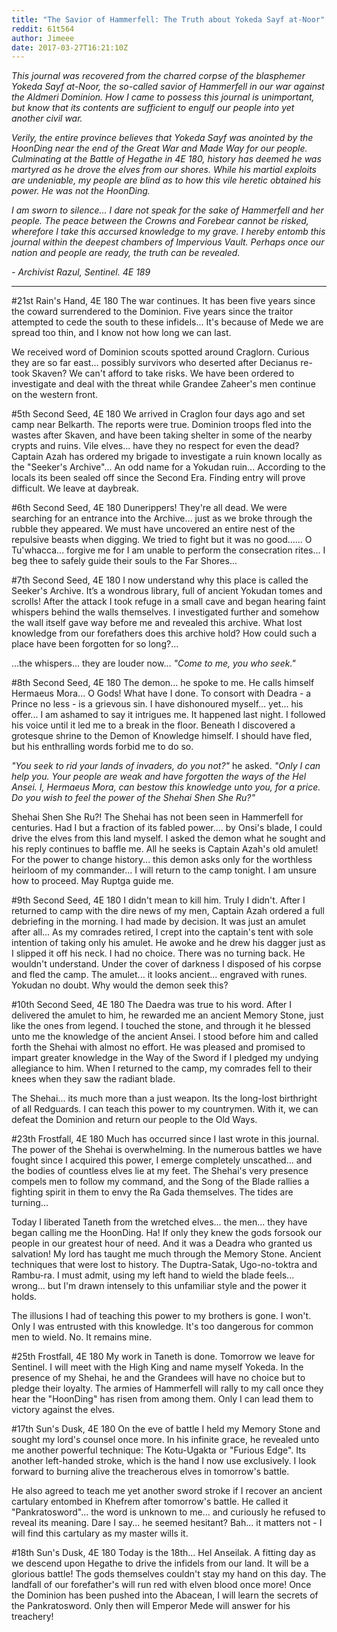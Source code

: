 ```yaml
---
title: "The Savior of Hammerfell: The Truth about Yokeda Sayf at-Noor"
reddit: 61t564
author: Jimeee
date: 2017-03-27T16:21:10Z
---
```


*This journal was recovered from the charred corpse of the blasphemer Yokeda Sayf at-Noor, the so-called savior of Hammerfell in our war against the Aldmeri Dominion. How I came to possess this journal is unimportant, but know that its contents are sufficient to engulf our people into yet another civil war.*

*Verily, the entire province believes that Yokeda Sayf was anointed by the HoonDing near the end of the Great War and Made Way for our people. Culminating at the Battle of Hegathe in 4E 180, history has deemed he was martyred as he drove the elves from our shores. While his martial exploits are undeniable, my people are blind as to how this vile heretic obtained his power. He was not the HoonDing.*

*I am sworn to silence... I dare not speak for the sake of Hammerfell and her people. The peace between the Crowns and Forebear cannot be risked, wherefore I take this accursed knowledge to my grave. I hereby entomb this journal within the deepest chambers of Impervious Vault. Perhaps once our nation and people are ready, the truth can be revealed.*

*- Archivist Razul, Sentinel. 4E 189*

---

#21st Rain's Hand, 4E 180
The war continues. It has been five years since the coward surrendered to the Dominion. Five years since the traitor attempted to cede the south to these infidels... It's because of Mede we are spread too thin, and I know not how long we can last. 

We received word of Dominion scouts spotted around Craglorn. Curious they are so far east... possibly survivors who deserted after Decianus re-took Skaven? We can't afford to take risks. We have been ordered to investigate and deal with the threat while Grandee Zaheer's men continue on the western front.

#5th Second Seed, 4E 180
We arrived in Craglon four days ago and set camp near Belkarth. The reports were true. Dominion troops fled into the wastes after Skaven, and have been taking shelter in some of the nearby crypts and ruins. Vile elves... have they no respect for even the dead? Captain Azah has ordered my brigade to investigate a ruin known locally as the "Seeker's Archive"... An odd name for a Yokudan ruin... According to the locals its been sealed off since the Second Era. Finding entry will prove difficult. We leave at daybreak.

#6th Second Seed, 4E 180
Dunerippers! They're all dead. We were searching for an entrance into the Archive... just as we broke through the rubble they appeared. We must have uncovered an entire nest of the repulsive beasts when digging. We tried to fight but it was no good...... O  Tu'whacca... forgive me for I am unable to perform the consecration rites... I beg thee to safely guide their souls to the Far Shores...

#7th Second Seed, 4E 180
I now understand why this place is called the Seeker's Archive. It’s a wondrous library, full of ancient Yokudan tomes and scrolls! After the attack I took refuge in a small cave and began hearing faint whispers behind the walls themselves. I investigated further and somehow the wall itself gave way before me and revealed this archive. What lost knowledge from our forefathers does this archive hold? How could such a place have been forgotten for so long?...

...the whispers... they are louder now... *"Come to me, you who seek."*

#8th Second Seed, 4E 180
The demon... he spoke to me. He calls himself Hermaeus Mora... O Gods! What have I done. To consort with Deadra - a Prince no less - is a grievous sin. I have dishonoured myself... yet... his offer... I am ashamed to say it intrigues me. It happened last night. I followed his voice until it led me to a break in the floor. Beneath I discovered a grotesque shrine to the Demon of Knowledge himself. I should have fled, but his enthralling words forbid me to do so.

*"You seek to rid your lands of invaders, do you not?"* he asked. *"Only I can help you. Your people are weak and have forgotten the ways of the Hel Ansei. I, Hermaeus Mora, can bestow this knowledge unto you, for a price. Do you wish to feel the power of the Shehai Shen She Ru?"*

Shehai Shen She Ru?! The Shehai has not been seen in Hammerfell for centuries. Had I but a fraction of its fabled power.... by Onsi's blade, I could drive the elves from this land myself. I asked the demon what he sought and his reply continues to baffle me. All he seeks is Captain Azah's old amulet! For the power to change history... this demon asks only for the worthless heirloom of my commander... I will return to the camp tonight. I am unsure how to proceed. May Ruptga guide me.

#9th Second Seed, 4E 180
I didn't mean to kill him. Truly I didn't. After I returned to camp with the dire news of my men, Captain Azah ordered a full debriefing in the morning. I had made by decision. It was just an amulet after all...
As my comrades retired, I crept into the captain's tent with sole intention of taking only his amulet. He awoke and he drew his dagger just as I slipped it off his neck. I had no choice. There was no turning back. He wouldn't understand. Under the cover of darkness I disposed of his corpse and fled the camp. The amulet... it looks ancient... engraved with runes. Yokudan no doubt. Why would the demon seek this?

#10th Second Seed, 4E 180
The Daedra was true to his word. After I delivered the amulet to him, he rewarded me an ancient Memory Stone, just like the ones from legend. I touched the stone, and through it he blessed unto me the knowledge of the ancient Ansei. I stood before him and called forth the Shehai with almost no effort. He was pleased and promised to impart greater knowledge in the Way of the Sword if I pledged my undying allegiance to him. When I returned to the camp, my comrades fell to their knees when they saw the radiant blade.

The Shehai... its much more than a just weapon. Its the long-lost birthright of all Redguards. I can teach this power to my countrymen. With it, we can defeat the Dominion and return our people to the Old Ways.

#23th Frostfall, 4E 180
Much has occurred since I last wrote in this journal. The power of the Shehai is overwhelming. In the numerous battles we have fought since I acquired this power, I emerge completely unscathed... and the bodies of countless elves lie at my feet. The Shehai's very presence compels men to follow my command, and the Song of the Blade rallies a fighting spirit in them to envy the Ra Gada themselves. The tides are turning...

Today I liberated Taneth from the wretched elves... the men... they have began calling me the HoonDing. Ha! If only they knew the gods forsook our people in our greatest hour of need. And it was a Deadra who granted us salvation! My lord has taught me much through the Memory Stone. Ancient techniques that were lost to history. The Duptra-Satak, Ugo-no-toktra and Rambu-ra. I must admit, using my left hand to wield the blade feels... wrong... but I'm drawn intensely to this unfamiliar style and the power it holds.

The illusions I had of teaching this power to my brothers is gone. I won't. Only I was entrusted with this knowledge. It's too dangerous for common men to wield. No. It remains mine.

#25th Frostfall, 4E 180
My work in Taneth is done. Tomorrow we leave for Sentinel. I will meet with the High King and name myself Yokeda. In the presence of my Shehai, he and the Grandees will have no choice but to pledge their loyalty. The armies of Hammerfell will rally to my call once they hear the "HoonDing" has risen from among them. Only I can lead them to victory against the elves.

#17th Sun's Dusk, 4E 180
On the eve of battle I held my Memory Stone and sought my lord's counsel once more. In his infinite grace, he revealed unto me another powerful technique: The Kotu-Ugakta or "Furious Edge". Its another left-handed stroke, which is the hand I now use exclusively. I look forward to burning alive the treacherous elves in tomorrow's battle.

He also agreed to teach me yet another sword stroke if I recover an ancient cartulary entombed in Khefrem after tomorrow's battle. He called it "Pankratosword"... the word is unknown to me... and curiously he refused to reveal its meaning. Dare I say... he seemed hesitant? Bah... it matters not - I will find this cartulary as my master wills it.

#18th Sun's Dusk, 4E 180
Today is the 18th... Hel Anseilak. A fitting day as we descend upon Hegathe to drive the infidels from our land. It will be a glorious battle! The gods themselves couldn't stay my hand on this day. The landfall of our forefather's will run red with elven blood once more! Once the Dominion has been pushed into the Abacean, I will learn the secrets of the Pankratosword. Only then will Emperor Mede will answer for his treachery!


